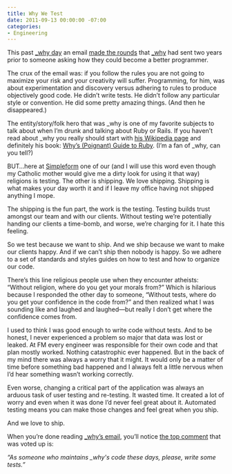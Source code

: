 ```yaml
---
title: Why We Test
date: 2011-09-13 00:00:00 -07:00
categories:
- Engineering
---
```


<p>This past <a href="http://whyday.org/">_why day</a> an email <a href="http://aberant.tumblr.com/post/167375099/a-letter-from-why">made the rounds</a> that <a href="http://en.wikipedia.org/wiki/Why_the_lucky_stiff">_why</a> had sent two years prior to someone asking how they could become a better programmer.</p>

<p>The crux of the email was: if you follow the rules you are not going to maximize your risk and your creativity will suffer. Programming, for him, was about experimentation and discovery versus adhering to rules to produce objectively good code. He didn’t write tests. He didn’t follow any particular style or convention. He did some pretty amazing things. (And then he disappeared.)</p>

<p>The entity/story/folk hero that was _why is one of my favorite subjects to talk about when I’m drunk and talking about Ruby or Rails. If you haven’t read about _why you really should start with <a href="http://en.wikipedia.org/wiki/Why_the_lucky_stiff">his Wikipedia page</a> and definitely his book: <a href="http://mislav.uniqpath.com/poignant-guide/">Why’s (Poignant) Guide to Ruby</a>. (I’m a fan of _why, can you tell?)</p>

<p>BUT…here at <a href="http://simpleform.com/">Simpleform</a> one of our (and I will use this word even though my Catholic mother would give me a dirty look for using it that way) religions is testing. The other is shipping. We love shipping. Shipping is what makes your day worth it and if I leave my office having not shipped anything I mope. </p>

<p>The shipping is the fun part, the work is the testing. Testing builds trust amongst our team and with our clients. Without testing we’re potentially handing our clients a time-bomb, and worse, we’re charging for it. I hate this feeling.</p>

<p>So we test because we want to ship. And we ship because we want to make our clients happy. And if we can’t ship then nobody is happy. So we adhere to a set of standards and styles guides on how to test and how to organize our code.</p>

<p>There’s this line religious people use when they encounter atheists: “Without religion, where do you get your morals from?” Which is hilarious because I responded the other day to someone, “Without tests, where do you get your confidence in the code from?” and then realized what I was sounding like and laughed and laughed&#8212;but really I don’t get where the confidence comes from.</p>

<p>I used to think I was good enough to write code without tests. And to be honest, I never experienced a problem so major that data was lost or leaked. At FM every engineer was responsible for their own code and that plan mostly worked. Nothing catastrophic ever happened. But in the back of my mind there was always a worry that it might. It would only be a matter of time before something bad happened and I always felt a little nervous when I’d hear something wasn’t working correctly.</p>

<p>Even worse, changing a critical part of the application was always an arduous task of user testing and re-testing. It wasted time. It created a lot of worry and even when it was done I’d never feel great about it. Automated testing means you can make those changes and feel great when you ship.</p>

<p>And we love to ship.</p>

<p>When you’re done reading <a href="http://aberant.tumblr.com/post/167375099/a-letter-from-why">_why’s email</a>, you’ll notice <a href="http://aberant.tumblr.com/post/167375099/a-letter-from-why#disqus_thread">the top comment</a> that was voted up is:</p>

<p><em>“As someone who maintains _why's code these days, please, write some tests.”</em></p>
